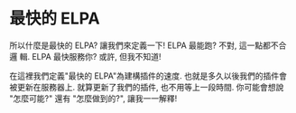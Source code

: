# 最快的 ELPA


所以什麼是最快的 ELPA? 讓我們來定義一下! ELPA 最能跑? 不對, 這一點都不合邏
輯. ELPA 最快服務你? 或許, 但我不知道!

在這裡我們定義"最快的 ELPA"為建構插件的速度. 也就是多久以後我們的插件會
被更新在服務器上. 就算更新了我們的插件, 也不用等上一段時間. 你可能會想說
"怎麼可能?" 還有 "怎麼做到的?", 讓我一一解釋!

<!-- more -->



